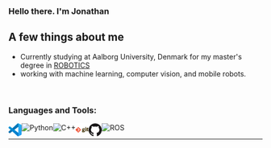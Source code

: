 ### Hello there. I'm Jonathan

## A few things about me
- Currently studying at Aalborg University, Denmark for my master's degree in [ROBOTICS][rob]
- working with machine learning, computer vision, and mobile robots.
<br />

### Languages and Tools:

<img align="left" alt="Visual Studio Code" width="26px" src="https://raw.githubusercontent.com/github/explore/80688e429a7d4ef2fca1e82350fe8e3517d3494d/topics/visual-studio-code/visual-studio-code.png" />
<img align="left" alt="Python" height="26px" src="https://avatars.githubusercontent.com/u/1525981?s=200&v=4" />
<img align="left" alt="C++" height="26px" src="https://raw.githubusercontent.com/Benio101/cpp-logo/master/cpp_logo.png" />
<img align="left" alt="Git" height="26px" src="https://raw.githubusercontent.com/github/explore/80688e429a7d4ef2fca1e82350fe8e3517d3494d/topics/git/git.png" />
<img align="left" alt="GitHub" height="26px" src="https://raw.githubusercontent.com/github/explore/78df643247d429f6cc873026c0622819ad797942/topics/github/github.png" />
<img align="left" alt="ROS" height="26px" src="https://external-content.duckduckgo.com/ip3/wiki.ros.org.ico" />

<br />

---

[rob]: https://www.en.aau.dk/education/master/robotics




<!--
**JonathanESchmidt/JonathanESchmidt** is a ✨ _special_ ✨ repository because its `README.md` (this file) appears on your GitHub profile.

Here are some ideas to get you started:

- 🔭 I’m currently working on ...
- 🌱 I’m currently learning ...
- 👯 I’m looking to collaborate on ...
- 🤔 I’m looking for help with ...
- 💬 Ask me about ...
- 📫 How to reach me: ...
- 😄 Pronouns: ...
- ⚡ Fun fact: ...
-->
